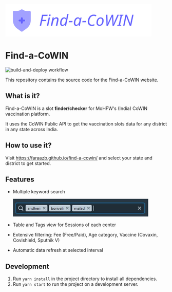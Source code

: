 [![Find-a-COWIN: Find a vaccination slot and get vaccinated][banner]](https://faraazb.github.io/find-a-cowin/)

# Find-a-CoWIN
![build-and-deploy workflow](https://github.com/faraazb/find-a-cowin/actions/workflows/main.yml/badge.svg)

This repository contains the source code for the Find-a-CoWIN website.

## What is it?
Find-a-CoWIN is  a slot **finder/checker** for MoHFW's (India) CoWIN vaccination platform.

It uses the CoWIN Public API to get the vaccination slots data for any district in any state across India.

## How to use it?
Visit https://faraazb.github.io/find-a-cowin/ and select your state and district to get started.

## Features
* Multiple keyword search

  ![keyword search]
* Table and Tags view for Sessions of each center
* Extensive filtering: Fee (Free/Paid), Age category, Vaccine (Covaxin, Covishield, Sputnik V)
* Automatic data refresh at selected interval

## Development
1. Run `yarn install` in the project directory to install all dependencies.
2. Run `yarn start` to run the project on a development server.


<!-- Links -->
[banner]: https://raw.githubusercontent.com/faraazb/find-a-cowin/main/src/images/banner.svg
[keyword search]: https://raw.githubusercontent.com/faraazb/find-a-cowin/main/src/images/screenshot1.jpg
